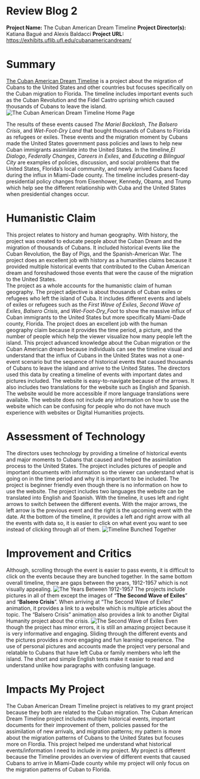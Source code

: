 # Review Blog 2
**Project Name:** The Cuban American Dream Timeline 
**Project Director(s):** Katiana Bagué and Alexis Baldacci 
**Project URL:** https://exhibits.uflib.ufl.edu/cubanamericandream/ 

# Summary 
[The Cuban American Dream Timeline](https://exhibits.uflib.ufl.edu/cubanamericandream/) is a project about the migration of Cubans to the United States and other countries but focuses specifically on the Cuban migration to Florida. The timeline includes important events such as the Cuban Revolution and the Fidel Castro uprising which caused thousands of Cubans to leave the island. ![The Cuban American Dream Timeline Home Page](https://melissamv1.github.io/Melissa/images/TheCubanAmericanDreamTimeline.png) 

The results of these events caused _The Mariel Backlash_, _The Balsero Crisis_, and _Wet-Foot-Dry Land_ that bought thousands of Cubans to Florida as refugees or exiles. These events and the migration moment by Cubans made the United States government pass policies and laws to help new Cuban immigrants assimilate into the United States. In the timeline,_El Dialogo_, _Federally Changes_, _Careers in Exiles_, and _Educating a Bilingual City_ are examples of policies, discussion, and social problems that the United States, Florida’s local community, and newly arrived Cubans faced during the influx in Miami-Dade county. The timeline includes present-day presidential policy changes from Eisenhower, Kennedy, Obama, and Trump which help see the different relationship with Cuba and the United States when presidential changes occur. 
# Humanistic Claim 
This project relates to history and human geography. With history, the project was created to educate people about the Cuban Dream and the migration of thousands of Cubans. It included historical events like the Cuban Revolution, the Bay of Pigs, and the Spanish-American War. The project does an excellent job with history as a humanities claims because it provided multiple historical events that contributed to the Cuban American dream and foreshadowed those events that were the cause of the migration to the United States.  
The project as a whole accounts for the humanistic claim of human geography. The project adjective is about thousands of Cuban exiles or refugees who left the island of Cuba. It includes different events and labels of exiles or refugees such as the _First Wave of Exiles_, _Second Wave of Exiles_, _Balsero Crisis_, and _Wet-Foot-Dry_Foot_ to show the massive influx of Cuban immigrants to the United States but more specifically Miami-Dade county, Florida. The project does an excellent job with the human geography claim because it provides the time period, a picture, and the number of people which help the viewer visualize how many people left the island. 
This project advanced knowledge about the Cuban migration or the Cuban American dream because individuals can see the timeline visual and understand that the influx of Cubans in the United States was not a one-event scenario but the sequence of historical events that caused thousands of Cubans to leave the island and arrive to the United States. The directors used this data by creating a timeline of events with important dates and pictures included. The website is easy-to-navigate because of the arrows. It also includes two translations for the website such as English and Spanish. The website would be more accessible if more language translations were available.  The website does not include any information on how to use the website which can be confusing for people who do not have much experience with websites or Digital Humanities projects. 
# Assessment of Technology 
The directors uses technology by providing a timeline of historical events and major moments to Cubans that caused and helped the assimilation process to the United States. The project includes pictures of people and important documents with information so the viewer can understand what is going on in the time period and why it is important to be included. The project is beginner friendly even though there is no information on how to use the website. The project includes two languages the website can be translated into English and Spanish. 
With the timeline, it uses left and right arrows to switch between the different events. With the major arrows, the left arrow is the previous event and the right is the upcoming event with the date. At the bottom of the timeline, it provides a left and right arrow with all the events with data so, it is easier to click on what event you want to see instead of clicking through all of them. ![Timeline Bunched Together](https://melissamv1.github.io/Melissa/images/Timeline.png) 
# Improvement and Critics 
Although, scrolling through the event is easier to pass events, it is difficult to click on the events because they are bunched together. In the same bottom overall timeline, there are gaps between the years, 1912-1957 which is not visually appealing. ![The Years Between 1912-1957](https://melissamv1.github.io/Melissa/images/Neocolonial.png) 
The projects include pictures in all of them except the images of “**The Second Wave of Exiles**” and “**Balsero Crisis**”. When arriving at “The Second Wave of Exiles” animation, it provides a link to a website which is multiple articles about the topic. The “Balsero Crisis” animation also provides a link to another Digital Humanity project about the crisis. ![The Second Wave of Exiles](https://melissamv1.github.io/Melissa/images/SecondWaveofExile.png) 
Even though the project has minor errors, it is still an amazing project because it is very informative and engaging. Sliding through the different events and the pictures provides a more engaging and fun learning experience. The use of personal pictures and accounts made the project very personal and relatable to Cubans that have left Cuba or family members who left the island. The short and simple English texts make it easier to read and understand unlike how paragraphs with confusing language. 
# Impacts My Project 
The Cuban American Dream Timeline project is relatives to my grant project because they both are related to the Cuban migration. The Cuban American Dream Timeline project includes multiple historical events, important documents for their improvement of them, policies passed for the assimilation of new arrivals, and migration patterns; my pattern is more about the migration patterns of Cubans to the United States but focuses more on Flordia. This project helped me understand what historical events/information I need to include in my project. My project is different because the Timeline provides an overview of different events that caused Cubans to arrive in Miami-Dade county while my project will only focus on the migration patterns of Cuban to Florida. 
